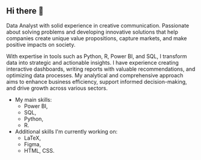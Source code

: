 ## Hi there 👋

Data Analyst with solid experience in creative communication. Passionate about solving problems and developing innovative solutions that help companies create unique value propositions, capture markets, and make positive impacts on society.

With expertise in tools such as Python, R, Power BI, and SQL, I transform data into strategic and actionable insights. I have experience creating interactive dashboards, writing reports with valuable recommendations, and optimizing data processes. My analytical and comprehensive approach aims to enhance business efficiency, support informed decision-making, and drive growth across various sectors.

- My main skills:
    - Power BI,
    - SQL,
    - Python,
    - R.
- Additional skills I'm currently working on:
    - LaTeX,
    - Figma,
    - HTML, CSS.

<!--
**gabrielmaia98/gabrielmaia98** is a ✨ _special_ ✨ repository because its `README.md` (this file) appears on your GitHub profile.

Here are some ideas to get you started:

- 🔭 I’m currently working on ...
- 🌱 I’m currently learning ...
- 👯 I’m looking to collaborate on ...
- 🤔 I’m looking for help with ...
- 💬 Ask me about ...
- 📫 How to reach me: ...
- 😄 Pronouns: ...
- ⚡ Fun fact: ...
-->
